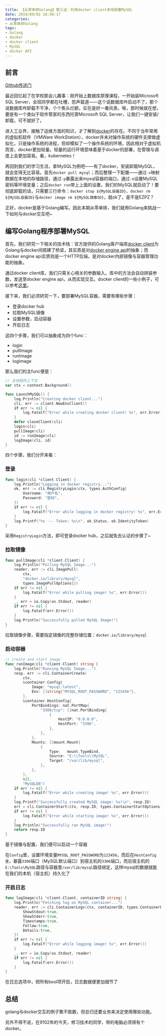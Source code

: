 ```yaml
---
title: 【从零单排Golang】第三话：利用docker client本地部署MySQL
date: 2019/09/01 18:50:17
categories:
- 从零单排Golang
tags:
- Golang
- docker
- docker client
- MySQL
- docker API
---
```


## 前言

[Github传送门](https://github.com/utmhikari/gofromzero)

最近回忆起了在学校那会儿趣事：刚开始上数据库原理课程，一开始装Microsoft SQL Server，全班同学都在吐槽，怨声载道——这个说数据库咋启动不了，那个说数据库咋卸载不干净，个个焦头烂额，实在是好一番风景。唉，那时候就在想，要是有一个类似于软件管家的东西托管Microsoft SQL Server，让我们一键安装/卸载，可不就好了。

进入工业界，接触了运维方面的知识，才了解到[docker](https://www.docker.com/)的存在。不同于当年常用的虚拟机软件（VMWare WorkStation），docker并未对操作系统的硬件支撑做虚拟化，只是操作系统的进程，但却模拟了一个操作系统的环境，因此相对于虚拟机而言，docker更加轻量。轻量的运行环境意味着基于docker的部署，在管理与调度上会更加容易。看，kubernetes！

再回到我们的学习生活，拿MySQL为例吧——有了docker，安装卸载MySQL，就会变得无比容易。首先`docker pull mysql`；而后整理一下配置——通过`-v`映射数据在本地的存储路径，通过`-p`暴露出来mysql容器的端口，通过`-e`设置MySQL密码等环境变量；之后`docker run`带上上面的设置，我们的MySQL就启动了！要彻底卸载的话，只需要三行命令：`docker stop ${MySQL容器ID}`、`docker rm ${MySQL容器ID}`与`docker image rm ${MySQL镜像ID}`，就ok了，是不是EZPZ？

正好，docker是基于Golang编写。因此本期从零单排，我们就用Golang来挑战一下如何与docker交互吧~

## 编写Golang程序部署MySQL

首先，我们研究一下相关的技术栈：官方提供的Golang客户端库[docker client](https://godoc.org/github.com/docker/docker/client)为Golang与docker间搭建了桥梁，其实质是对[docker engine api](https://docs.docker.com/engine/api/v1.24/)的抽象；而docker engine api实质则是一个HTTP后端，是对docker内部镜像与容器管理功能的抽象。

通过docker client库，我们只需关心相关的参数输入。库中的方法会自动拼装参数，发送至docker engine api，从而实现交互。docker client的一些小例子，可以参考[这里](https://docs.docker.com/develop/sdk/examples/)。

接下来，我们必须研究一下，要部署MySQL容器，需要有哪些步骤：

<!-- more -->

- 登录docker hub
- 拉取MySQL镜像
- 设置参数，启动容器
- 开启日志

这四个步骤，我们可以抽象成为四个func：

- login
- pullImage
- runImage
- logImage

那么我们的主func便是：

```go
// 主线程的上下文
var ctx = context.Background()

func LaunchMySQL() {
    log.Println("Creating docker client...")
    cli, err := client.NewEnvClient()
    if err != nil {
        log.Fatalf("Error while creating docker client! %s", err.Error())
    }
    defer closeClient(cli)
    login(cli)
    pullImage(cli)
    id := runImage(cli)
    logImage(cli, id)
}
```

四个步骤，我们分开来看：

### 登录

```go
func login(cli *client.Client) {
    log.Println("Logging in docker registry...")
    ok, err := cli.RegistryLogin(ctx, types.AuthConfig{
        Username: "用户名",
        Password: "密码",
    })
    if err != nil {
        log.Fatalf("Error while logging in docker registry! %s", err.Error())
    }
    log.Printf("%s --- Token: %s\n", ok.Status, ok.IdentityToken)
}
```

采用`RegistryLogin`方法，即可登录docker hub，之后就免去认证的步骤了~

### 拉取镜像

```go
func pullImage(cli *client.Client) {
    log.Println("Pulling MySQL Image...")
    reader, err := cli.ImagePull(
        ctx,
        "docker.io/library/mysql",
        types.ImagePullOptions{})
    if err != nil {
        log.Fatalf("Error while pulling image! %s", err.Error())
    }
    _, err = io.Copy(os.Stdout, reader)
    if err != nil {
        log.Fatalf(err.Error())
    }
    log.Println("Successfully pulled MySQL Image!")
}
```

拉取镜像步骤，需要指定镜像的完整存储位置：`docker.io/library/mysql`

### 启动容器

```go
// create and start image
func runImage(cli *client.Client) string {
    log.Println("Running MySQL Image...")
    resp, err := cli.ContainerCreate(
        ctx,
        &container.Config{
            Image: "mysql:latest",
            Env: []string{"MYSQL_ROOT_PASSWORD", "123456"},
        },
        &container.HostConfig{
            PortBindings: nat.PortMap{
                "3306/tcp": []nat.PortBinding{
                    {
                        HostIP: "0.0.0.0",
                        HostPort: "3306",
                    },
                },
            },
            Mounts: []mount.Mount{
                {
                    Type:   mount.TypeBind,
                    Source: "E:\\Tools\\MySQL",
                    Target: "/var/lib/mysql",
                },
            },
        },
        nil,
        "MySQLDB")
    if err != nil {
        log.Fatalf("Error while creating image! %s", err.Error())
    }
    log.Printf("Successfully created MySQL image: %s!\n", resp.ID)
    err = cli.ContainerStart(ctx, resp.ID, types.ContainerStartOptions{})
    if err != nil {
        log.Fatalf("Error while starting image! %s", err.Error())
    }
    log.Println("Successfully ran MySQL image!")
    return resp.ID
}
```

基于镜像与配置，我们便可以启动一个容器

在`Config`里，设置环境变量`MYSQL_ROOT_PASSWORD`为`123456`，而后在`HostConfig里`，暴露`3306`端口（MySQL默认端口）到宿主机的`3306`端口，而后宿主机的`E:\Tools\MySQL`路径与容器里`/var/lib/mysql`路径绑定，这样mysql的数据就能在我们的本机（宿主机）持久化了

### 开启日志

```go
func logImage(cli *client.Client, containerID string) {
    log.Println("Fetching log on MySQL container...")
    reader, err := cli.ContainerLogs(ctx, containerID, types.ContainerLogsOptions{
        ShowStdout:true,
        ShowStderr:true,
        Timestamps:true,
        Follow:true,
        Details:true,
    })
    if err != nil {
        log.Fatalf("Error while logging image! %s", err.Error())
    }
    _, err = io.Copy(os.Stdout, reader)
    if err != nil {
        log.Fatalf(err.Error())
    }
}
```

在日志选项中，把所有bool项开启，日志数据便更加细节了

## 总结

golang与docker交互的例子繁不胜数，但总归还要业务来决定使用哪些功能。

另外不得不说，在9102年的今天，修习技术的同学，带的电脑必须得有个docker。
